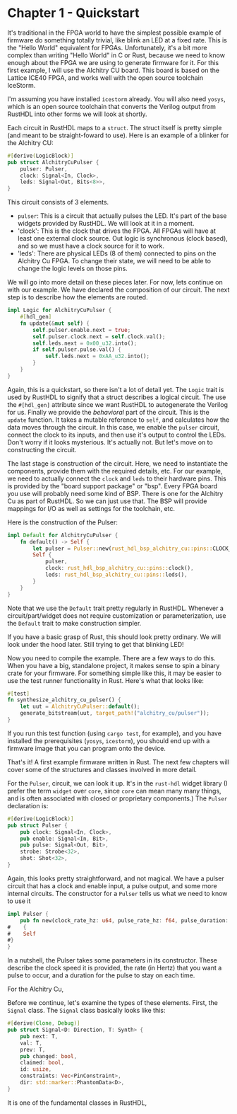 # Chapter 1 - Quickstart

It's traditional in the FPGA world to have the simplest possible example of
firmware do something totally trivial, like blink an LED at a fixed rate.  This
is the "Hello World" equivalent for FPGAs.  Unfortunately, it's a bit more
complex than writing "Hello World" in C or Rust, because we need to know enough
about the FPGA we are using to generate firmware for it.  For this first
example, I will use the Alchitry CU board.  This board is based on the Lattice
ICE40 FPGA, and works well with the open source toolchain IceStorm.  

I'm assuming you have installed `icestorm` already.  You will also need `yosys`,
which is an open source toolchain that converts the Verilog output from 
RustHDL into other forms we will look at shortly.

Each circuit in RustHDL maps to a `struct`.  The struct itself is pretty simple
(and meant to be straight-foward to use).  Here is an example of a blinker 
for the Alchitry CU:

```rust
#[derive(LogicBlock)]
pub struct AlchitryCuPulser {
    pulser: Pulser,
    clock: Signal<In, Clock>,
    leds: Signal<Out, Bits<8>>,
}
```

This circuit consists of 3 elements.  

- `pulser`: This is a circuit that actually pulses the LED.  It's part of the
base widgets provided by RustHDL.  We will look at it in a moment.
- 'clock': This is the clock that drives the FPGA.  All FPGAs will have at least
one external clock source.  Out logic is synchronous (clock based), and so we
must have a clock source for it to work.
- 'leds': There are physical LEDs (8 of them) connected to pins on the Alchitry Cu
FPGA.  To change their state, we will need to be able to change the logic levels
on those pins.  

We will go into more detail on these pieces later.  For now, lets continue
on with our example.  We have declared the composition of our circuit.  The
next step is to describe how the elements are routed.

```rust
impl Logic for AlchitryCuPulser {
    #[hdl_gen]
    fn update(&mut self) {
        self.pulser.enable.next = true;
        self.pulser.clock.next = self.clock.val();
        self.leds.next = 0x00_u32.into();
        if self.pulser.pulse.val() {
            self.leds.next = 0xAA_u32.into();
        }
    }
}
```

Again, this is a quickstart, so there isn't a lot of detail yet.  The `Logic` trait
is used by RustHDL to signify that a struct describes a logical circuit.  The use
the `#[hdl_gen]` attribute since we want RustHDL to autogenerate the Verilog for us.
Finally we provide the *behavioral* part of the circuit.  This is the `update`
function.  It takes a mutable reference to `self`, and calculates how the data moves
through the circuit.   In this case, we enable the `pulser` circuit, connect the
clock to its inputs, and then use it's output to control the LEDs.  Don't worry if
it looks mysterious.  It's actually not.  But let's move on to constructing the
circuit.

The last stage is construction of the circuit.  Here, we need to instantiate the 
components, provide them with the required details, etc.  For our example, we need
to actually connect the `clock` and `leds` to their hardware pins.  This is provided
by the "board support package" or "bsp".  Every FPGA board you use will probably need some 
kind of BSP.  There is one for the Alchitry Cu as part of RustHDL.  So we can just
use that.  The BSP will provide mappings for I/O as well as settings for the toolchain,
etc.

Here is the construction of the Pulser:
```rust
impl Default for AlchitryCuPulser {
    fn default() -> Self {
        let pulser = Pulser::new(rust_hdl_bsp_alchitry_cu::pins::CLOCK_SPEED_100MHZ, 1.0, Duration::from_millis(250));
        Self {
            pulser,
            clock: rust_hdl_bsp_alchitry_cu::pins::clock(),
            leds: rust_hdl_bsp_alchitry_cu::pins::leds(),
        }
    }
}
```

Note that we use the `Default` trait pretty regularly in RustHDL.  Whenever a
circuit/part/widget does not require customization or parameterization, use
the `Default` trait to make construction simpler.

If you have a basic grasp of Rust, this should look pretty ordinary.  We will
look under the hood later.  Still trying to get that blinking LED!

Now you need to compile the example.  There are a few ways to do this.  When you
have a big, standalone project, it makes sense to spin a binary crate for your
firmware.  For something simple like this, it may be easier to use the test 
runner functionality in Rust.  Here's what that looks like:

```rust
#[test]
fn synthesize_alchitry_cu_pulser() {
    let uut = AlchitryCuPulser::default();
    generate_bitstream(uut, target_path!("alchitry_cu/pulser"));
}
```

If you run this test function (using `cargo test`, for example), and you 
have installed the prerequisites (`yosys`, `icestorm`), you should end up
with a firmware image that you can program onto the device.  

That's it!  A first example firmware written in Rust.  The next few chapters
will cover some of the structures and classes involved in more detail.


For the `Pulser`, circuit, we can look it up.  It's in the `rust-hdl` widget 
library (I prefer the term `widget` over `core`, since `core` can mean many
many things, and is often associated with closed or proprietary components.)
The `Pulser` declaration is:

```rust
#[derive(LogicBlock)]
pub struct Pulser {
    pub clock: Signal<In, Clock>,
    pub enable: Signal<In, Bit>,
    pub pulse: Signal<Out, Bit>,
    strobe: Strobe<32>,
    shot: Shot<32>,
}
```

Again, this looks pretty straightforward, and not magical.  We have a pulser
circuit that has a clock and enable input, a pulse output, and some more internal
circuits.  The constructor for a `Pulser` tells us what we need to know to use it

```rust
impl Pulser {
    pub fn new(clock_rate_hz: u64, pulse_rate_hz: f64, pulse_duration: Duration) -> Self 
#    {
#    Self
#}
}
```

In a nutshell, the Pulser takes some parameters in its constructor.  These describe
the clock speed it is provided, the rate (in Hertz) that you want a pulse to occur,
and a duration for the pulse to stay on each time.  

For the Alchitry Cu, 



Before we continue, let's examine the types of these elements.  First, the `Signal`
class.  The `Signal` class basically looks like this:

```rust
#[derive(Clone, Debug)]
pub struct Signal<D: Direction, T: Synth> {
    pub next: T,
    val: T,
    prev: T,
    pub changed: bool,
    claimed: bool,
    id: usize,
    constraints: Vec<PinConstraint>,
    dir: std::marker::PhantomData<D>,
}
```

It is one of the fundamental classes in RustHDL, 